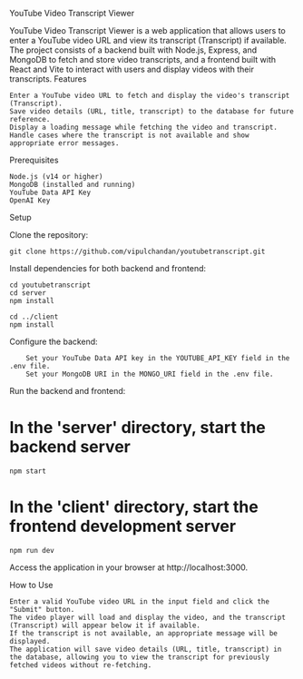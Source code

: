 YouTube Video Transcript Viewer

YouTube Video Transcript Viewer is a web application that allows users to enter a YouTube video URL and view its transcript (Transcript) if available. The project consists of a backend built with Node.js, Express, and MongoDB to fetch and store video transcripts, and a frontend built with React and Vite to interact with users and display videos with their transcripts.
Features

    Enter a YouTube video URL to fetch and display the video's transcript (Transcript).
    Save video details (URL, title, transcript) to the database for future reference.
    Display a loading message while fetching the video and transcript.
    Handle cases where the transcript is not available and show appropriate error messages.

Prerequisites

    Node.js (v14 or higher)
    MongoDB (installed and running)
    YouTube Data API Key
    OpenAI Key

Setup

Clone the repository:
    
    git clone https://github.com/vipulchandan/youtubetranscript.git



Install dependencies for both backend and frontend:
    
    cd youtubetranscript
    cd server
    npm install

    cd ../client
    npm install

Configure the backend:
    
        Set your YouTube Data API key in the YOUTUBE_API_KEY field in the .env file.
        Set your MongoDB URI in the MONGO_URI field in the .env file.

Run the backend and frontend:
 
 # In the 'server' directory, start the backend server
    npm start

# In the 'client' directory, start the frontend development server
    npm run dev

Access the application in your browser at http://localhost:3000.

How to Use

    Enter a valid YouTube video URL in the input field and click the "Submit" button.
    The video player will load and display the video, and the transcript (Transcript) will appear below it if available.
    If the transcript is not available, an appropriate message will be displayed.
    The application will save video details (URL, title, transcript) in the database, allowing you to view the transcript for previously fetched videos without re-fetching.
